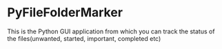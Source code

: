 # PyFileFolderMarker
This is the Python GUI application from which you can track the status of the files(unwanted, started, important, completed etc)
